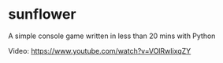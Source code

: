 # sunflower
A simple console game written in less than 20 mins with Python

Video: https://www.youtube.com/watch?v=VOlRwIixqZY
